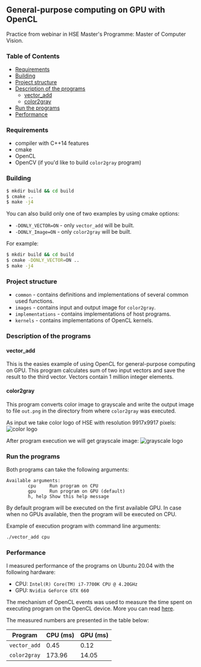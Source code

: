 ## General-purpose computing on GPU with OpenCL

Practice from webinar in HSE Master's Programme: Master of Computer Vision.

### Table of Contents

<!-- vim-markdown-toc GFM -->

* [Requirements](#requirements)
* [Building](#building)
* [Project structure](#project-structure)
* [Description of the programs](#description-of-the-programs)
    * [vector_add](#vector_add)
    * [color2gray](#color2gray)
* [Run the programs](#run-the-programs)
* [Performance](#performance)

<!-- vim-markdown-toc -->

### Requirements
- compiler with C++14 features
- cmake
- OpenCL
- OpenCV (if you'd like to build `color2gray` program)

### Building
```bash
$ mkdir build && cd build
$ cmake ..
$ make -j4
```

You can also build only one of two examples by using cmake options:
- `-DONLY_VECTOR=ON` - only `vector_add` will be built.
- `-DONLY_Image=ON` - only `color2gray` will be built.

For example:
```bash
$ mkdir build && cd build
$ cmake -DONLY_VECTOR=ON ..
$ make -j4
```

### Project structure
- `common` - contains definitions and implementations of several common used
    functions.
- `images` - contains input and output image for `color2gray`.
- `implementations` - contains implementations of host programs.
- `kernels` - contains implementations of OpenCL kernels.

### Description of the programs
#### vector_add
This is the easies example of using OpenCL for general-purpose computing on GPU.
This program calculates sum of two input vectors and save the result to the
third vector. Vectors contain 1 million integer elements.

#### color2gray
This program converts color image to grayscale and write the output image to
file `out.png` in the directory from where `color2gray` was executed.

As input we take color logo of HSE with resolution 9917x9917 pixels:
![color logo](images/hse_color_logo.png)

After program execution we will get grayscale image:
![grayscale logo](images/color2gray_output.png)

### Run the programs
Both programs can take the following arguments:
```
Available arguments:
        cpu     Run program on CPU
        gpu     Run program on GPU (default)
        h, help Show this help message
```
By default program will be executed on the first available GPU. In case when no
GPUs available, then the program will be executed on CPU.

Example of execution program with command line arguments:
```bash
./vector_add cpu
```

### Performance
I measured performance of the programs on Ubuntu 20.04 with the following
hardware:
- CPU: `Intel(R) Core(TM) i7-7700K CPU @ 4.20GHz`
- GPU: `Nvidia GeForce GTX 660`

The mechanism of OpenCL events was used to measure the time spent on executing
program on the OpenCL device. More you can read
[here](https://man.opencl.org/clGetEventProfilingInfo.html).

The measured numbers are presented in the table below:

| Program      | CPU (ms) | GPU (ms) |
|--------------|----------|----------|
| `vector_add` | 0.45     | 0.12     |
| `color2gray` | 173.96   | 14.05    |
